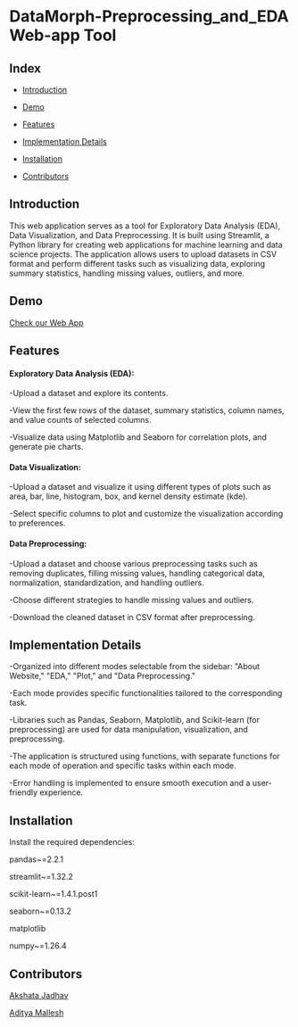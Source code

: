 # DataMorph-Preprocessing_and_EDA Web-app Tool

## Index

- [Introduction](#introduction)

- [Demo](#demo)

- [Features](#features)

- [Implementation Details](#implementation-details)

- [Installation](#installation)

- [Contributors](#Contributors)


## Introduction
This web application serves as a tool for Exploratory Data Analysis (EDA), Data Visualization, and Data Preprocessing. It is built using Streamlit, a Python library for creating web applications for machine learning and data science projects. The application allows users to upload datasets in CSV format and perform different tasks such as visualizing data, exploring summary statistics, handling missing values, outliers, and more.

<a name="introduction"></a>

## Demo

 [Check our Web App](https://adiii89-datamorph-preprocessing-an-streamlitdatacleaning-4ezhvf.streamlit.app/)

<a name="demo"></a>

## Features

#### Exploratory Data Analysis (EDA):

 -Upload a dataset and explore its contents.

 -View the first few rows of the dataset, summary statistics, column names, and value counts of selected columns.

 -Visualize data using Matplotlib and Seaborn for correlation plots, and generate pie charts.

#### Data Visualization:
 
 -Upload a dataset and visualize it using different types of plots such as area, bar, line, histogram, box, and kernel density estimate (kde).

  -Select specific columns to plot and customize the visualization according to preferences.

#### Data Preprocessing:

  -Upload a dataset and choose various preprocessing tasks such as removing duplicates, filling missing values, handling categorical data, normalization, standardization, and handling outliers.

  -Choose different strategies to handle missing values and outliers.
  
  -Download the cleaned dataset in CSV format after preprocessing.

<a name="features"></a>

## Implementation Details

  -Organized into different modes selectable from the sidebar: "About Website," "EDA," "Plot," and "Data Preprocessing."
  
  -Each mode provides specific functionalities tailored to the corresponding task.
  
  -Libraries such as Pandas, Seaborn, Matplotlib, and Scikit-learn (for preprocessing) are used for data manipulation, visualization, and preprocessing.
  
  -The application is structured using functions, with separate functions for each mode of operation and specific tasks within each mode.
  
  -Error handling is implemented to ensure smooth execution and a user-friendly experience.

<a name="implementation-details"></a>

  ## Installation
  
  Install the required dependencies:
  
  pandas~=2.2.1
  
  streamlit~=1.32.2
  
  scikit-learn~=1.4.1.post1
  
  seaborn~=0.13.2
  
  matplotlib
  
  numpy~=1.26.4

<a name="installation"></a>

  ## Contributors
  
  [Akshata Jadhav](https://github.com/Akshata196)
  
  [Aditya Mallesh](https://github.com/Adiii89)
  
<a name="Contributors"></a>





